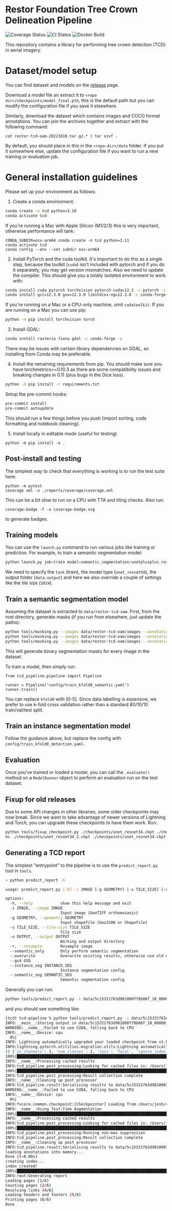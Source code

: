# Restor Foundation Tree Crown Delineation Pipeline

![Coverage Status](coverage-badge.svg)
![CI Status](https://github.com/jveitchmichaelis/tcd/actions/workflows/python-test.yml/badge.svg)
![Docker Build](https://github.com/jveitchmichaelis/tcd/actions/workflows/docker.yml/badge.svg)

This repository contains a library for performing tree crown detection (TCD) in aerial imagery.

# Dataset/model setup

You can find dataset and models on the [release](https://github.com/Restor-Foundation/tcd-pipeline/releases/latest) page.

Download a model file an extract it to `<repo dir>/checkpoints/model_final.pth`, this is the default path but you can modify the configuration file if you save it elsewhere.

Similarly, download the dataset which contains images and COCO format annotations. You can join the archives together and extract with the following command:

```
cat restor-tcd-oam-20221010.tar.gz.* | tar xzvf -
```

By default, you should place in this in the `<repo-dir>/data` folder. If you put it somewhere else, update the configuration file if you want to run a new training or evaluation job.

# General installation guidelines

Please set up your environment as follows:

1. Create a conda environment:

```bash
conda create -n tcd python=3.10
conda activate tcd
```

If you're running a Mac with Apple Silicon (M1/2/3) this is very important, otherwise performance will tank:

```
CONDA_SUBDIR=osx-arm64 conda create -n tcd python=3.11
conda activate tcd
conda config --env --set subdir osx-arm64
```

2. Install PyTorch and the cuda toolkit. It's important to do this as a single step, because the toolkit (`cuda`) isn't included with pytorch and if you do it separately, you may get version mismatches. Also we need to update the compiler. This should give you a totally isolated environment to work with:

```bash
conda install cuda pytorch torchvision pytorch-cuda=12.1 -c pytorch -c nvidia
conda install gcc=12.3.0 gxx=12.3.0 libstdcxx-ng=12.3.0 -c conda-forge
```

If you're running on a Mac or a CPU-only machine, omit `cudatoolkit`. If you are running on a Mac you can use pip:

```bash
python -m pip install torchvision torch
```

3. Install GDAL:

```bash
conda install rasterio fiona gdal -c conda-forge -y
```

There may be issues with certain library dependencies on GDAL, so installing from Conda may be preferable.

4. Install the remaining requirements from pip. You should make sure you have torchmetrics==0.10.3 as there are some compatibility issues and breaking changes in 0.11 (plus bugs in the Dice loss).

```bash
python -m pip install -r requirements.txt
```

Setup the pre-commit hooks:

```bash
pre-commit install
pre-commit autoupdate
```

This should run a few things before you push (import sorting, code formatting and notebook cleaning).

5. Install locally in editable mode (useful for testing)

```
python -m pip install -e .
```

## Post-install and testing

The simplest way to check that everything is working is to run the test suite here:

```
python -m pytest
coverage xml -o ./reports/coverage/coverage.xml

```

This can be a bit slow to run on a CPU with TTA and tiling checks. Also run:

```
coverage-badge -f -o coverage-badge.svg
```

to generate badges.

## Training models

You can use the `launch.py` command to run various jobs like training or prediction. For example, to train a semantic segmentation model:

```python
python launch.py job=train model=semantic_segmentation/unetplusplus_resnet50 data.output=/media/josh/data/tcd/unet_r50/kfold4 data.root=/home/josh/data/tcd/kfold_4 data.tile_size=1024
```

We need to specify the `task` (train), the model type (`unet_resnet50`), the output folder (`data.output`) and here we also override a couple of settings like the tile size (`1024`).


## Train a semantic segmentation model

Assuming the dataset is extracted to `data/restor-tcd-oam`. First, from the root directory, generate masks (if you run from elsewhere, just update the paths):

```bash
python tools/masking.py --images data/restor-tcd-oam/images --annotations data/restor-tcd-oam/train_20221010.json --prefix train
python tools/masking.py --images data/restor-tcd-oam/images --annotations data/restor-tcd-oam/val_20221010.json --prefix val
python tools/masking.py --images data/restor-tcd-oam/images --annotations data/restor-tcd-oam/test_20221010.json --prefix test
```

This will generate binary segmentation masks for every image in the dataset.

To train a model, then simply run:

```
from tcd_pipeline.pipeline import Pipeline

runner = Pipeline("config/train_kfold0_semantic.yaml")
runner.train()

```

You can replace `kfold0` with [0-5]. Since data labelling is expensive, we prefer to use k-fold cross validation rather than a standard 80/10/10 train/val/test split.

## Train an instance segmentation model

Follow the guidance above, but replace the config with `config/train_kfold0_detection.yaml`.

## Evaluation

Once you've trained or loaded a model, you can call the `.evaluate()` method on a `ModelRunner` object to perform an evaluation run on the test dataset.

## Fixup for old releases

Due to some API changes in other libraries, some older checkpoints may now break. Since we want to take advantage of newer versions of Lightning and Torch, you can upgrade these checkpoints to have them work. Run:

```bash
python tools/fixup_checkpoint.py ./checkpoints/unet_resnet34.ckpt ./checkpoints/unet_resnet34_2.ckpt
mv ./checkpoints/unet_resnet34_2.ckpt ./checkpoints/unet_resnet34.ckpt
```

## Generating a TCD report

The simplest "entrypoint" to the pipeline is to use the `predict_report.py` tool in `tools`. 

```bash
> python predict_report -h

usage: predict_report.py [-h] -i IMAGE [-g GEOMETRY] [-s TILE_SIZE] [-o OUTPUT] [-r] [--semantic_only] [--overwrite] [--gsd GSD] [--instance_seg INSTANCE_SEG] [--semantic_seg SEMANTIC_SEG]

options:
  -h, --help            show this help message and exit
  -i IMAGE, --image IMAGE
                        Input image (GeoTIFF orthomosasic)
  -g GEOMETRY, --geometry GEOMETRY
                        Input shapefile (GeoJSON or Shapefile)
  -s TILE_SIZE, --tile-size TILE_SIZE
                        Tile size
  -o OUTPUT, --output OUTPUT
                        Working and output directory
  -r, --resample        Resample image
  --semantic_only       Only perform semantic segmentation
  --overwrite           Overwrite existing results, otherwise use old ones.
  --gsd GSD
  --instance_seg INSTANCE_SEG
                        Instance segmentation config
  --semantic_seg SEMANTIC_SEG
                        Semantic segmentation config
```

Generally you can run:

```bash
python tools/predict_report.py -i data/5c15321f63d9810007f8b06f_10_00000.tif
```

and you should see something like:

```bash
(tcd) tcd-pipeline % python tools/predict_report.py -i data/5c15321f63d9810007f8b06f_10_00000.tif --overwrite
INFO:__main__:Storing output in data/5c15321f63d9810007f8b06f_10_00000_pred
WARNING:__name__:Failed to use CUDA, falling back to CPU
INFO:__name__:Device: cpu
  0%|                                                                                                                                                                                           | 0/1 [00:00<?, ?it/s]INFO:root:Loading checkpoint: /Users/josh/code/tcd-pipeline/checkpoints/unet_resnet34.ckpt
INFO: Lightning automatically upgraded your loaded checkpoint from v1.8.3.post0 to v2.1.0. To apply the upgrade to your files permanently, run `python -m lightning.pytorch.utilities.upgrade_checkpoint checkpoints/unet_resnet34.ckpt`
INFO:lightning.pytorch.utilities.migration.utils:Lightning automatically upgraded your loaded checkpoint from v1.8.3.post0 to v2.1.0. To apply the upgrade to your files permanently, run `python -m lightning.pytorch.utilities.upgrade_checkpoint checkpoints/unet_resnet34.ckpt`
() {'in_channels': 3, 'num_classes': 2, 'loss': 'focal', 'ignore_index': None, 'model': 'unet++', 'backbone': 'resnet34', 'weights': 'imagenet', 'lr': 0.001, 'patience': 5}
100%|██████████████████████████████████████████████████████████████████████████████████████████████████████████████████████████████| 1/1 [00:19<00:00, 19.03s/it, #objs: 2, CPU: 1.81G, t_pred: 18.94s, t_post: 0.01s]
INFO:__name__:Processing cached results
INFO:tcd_pipeline.post_processing:Looking for cached files in: /Users/josh/code/tcd-pipeline/temp/5c15321f63d9810007f8b06f_10_00000_cache
100%|███████████████████████████████████████████████████████████████████████████████████████████████████████████████████████████████████████████████████████████████████████████████████| 1/1 [00:00<00:00, 59.35it/s]
INFO:tcd_pipeline.post_processing:Result collection complete
INFO:__name__:Cleaning up post processor
INFO:tcd_pipeline.result:Serialising results to data/5c15321f63d9810007f8b06f_10_00000_pred/semantic_segmentation/results
WARNING:__name__:Failed to use CUDA, falling back to CPU
INFO:__name__:Device: cpu
  0%|                                                                                                                                                                                           | 0/1 [00:00<?, ?it/s]INFO:detectron2.checkpoint.detection_checkpoint:[DetectionCheckpointer] Loading from /Users/josh/code/tcd-pipeline/checkpoints/model_final.pth ...
INFO:fvcore.common.checkpoint:[Checkpointer] Loading from /Users/josh/code/tcd-pipeline/checkpoints/model_final.pth ...
INFO:__name__:Using Test-Time Augmentation
100%|████████████████████████████████████████████████████████████████████████████████████████████████████████████████████████████| 1/1 [00:28<00:00, 28.65s/it, #objs: 418, CPU: 6.51G, t_pred: 28.48s, t_post: 0.10s]
INFO:__name__:Processing cached results
INFO:tcd_pipeline.post_processing:Looking for cached files in: /Users/josh/code/tcd-pipeline/temp/5c15321f63d9810007f8b06f_10_00000_cache
100%|██████████████████████████████████████████████████████████████████████████████████████████████████████████████████████████████████████████████████████████████████████████████████| 1/1 [00:00<00:00, 163.46it/s]
INFO:tcd_pipeline.post_processing:Running non-max suppression
INFO:tcd_pipeline.post_processing:Result collection complete
INFO:__name__:Cleaning up post processor
INFO:tcd_pipeline.result:Serialising results to data/5c15321f63d9810007f8b06f_10_00000_pred/instance_segmentation/results.json
loading annotations into memory...
Done (t=0.00s)
creating index...
index created!
100%|█████████████████████████████████████████████████████████████████████████████████████████████████████████████████████████████████████████████████████████████████████████████| 409/409 [00:00<00:00, 4760.45it/s]
INFO:root:Generating report
Loading pages (1/6)
Counting pages (2/6)                                               
Resolving links (4/6)                                                       
Loading headers and footers (5/6)                                           
Printing pages (6/6)
Done                                      
``````